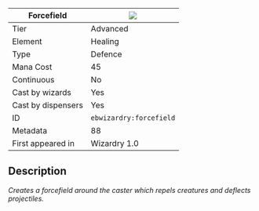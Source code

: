 | Forcefield |![](https://github.com/Electroblob77/Wizardry/blob/1.12.2/src/main/resources/assets/ebwizardry/textures/spells/forcefield.png)|
|---|---|
| Tier | Advanced |
| Element | Healing |
| Type | Defence |
| Mana Cost | 45 |
| Continuous | No |
| Cast by wizards | Yes |
| Cast by dispensers | Yes |
| ID | `ebwizardry:forcefield` |
| Metadata | 88 |
| First appeared in | Wizardry 1.0 |
## Description
_Creates a forcefield around the caster which repels creatures and deflects projectiles._
